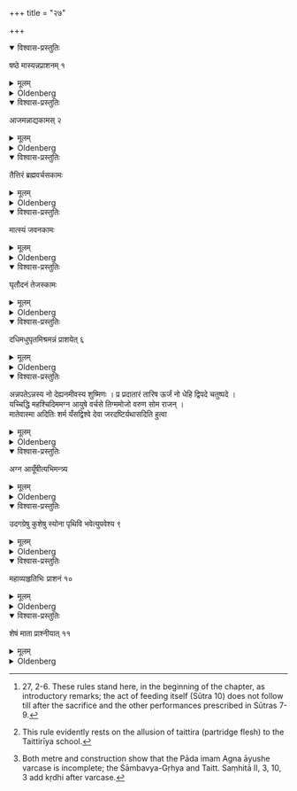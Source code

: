 +++
title = "२७"

+++


<details open><summary>विश्वास-प्रस्तुतिः</summary>

षष्ठे मास्यन्नप्राशनम् १
</details>

<details><summary>मूलम्</summary>

षष्ठे मास्यन्नप्राशनम् १
</details>

<details><summary>Oldenberg</summary>

1. In the sixth month the Annaprāśana (i.e. the first feeding with solid food).

</details>

<details open><summary>विश्वास-प्रस्तुतिः</summary>

आजमन्नाद्यकामस् २
</details>

<details><summary>मूलम्</summary>

आजमन्नाद्यकामस् २
</details>

<details><summary>Oldenberg</summary>

2 [^1] . Goat's flesh, if he is desirous of nouṛṣment,

[^1]:  27, 2-6. These rules stand here, in the beginning of the chapter, as introductory remarks; the act of feeding itself (Sūtra 10) does not follow till after the sacrifice and the other performances prescribed in Sūtras 7-9.

</details>

<details open><summary>विश्वास-प्रस्तुतिः</summary>

तैत्तिरं ब्रह्मवर्चसकामः
</details>

<details><summary>मूलम्</summary>

तैत्तिरं ब्रह्मवर्चसकामः

</details>

<details><summary>Oldenberg</summary>

3 [^2] . Flesh of partridge, if desirous of holy lustre,

[^2]:  This rule evidently rests on the allusion of taittira (partridge flesh) to the Taittirīya school.

</details>

<details open><summary>विश्वास-प्रस्तुतिः</summary>

मात्स्यं जवनकामः
</details>

<details><summary>मूलम्</summary>

मात्स्यं जवनकामः

</details>

<details><summary>Oldenberg</summary>

4. Fish, if desirous of swiftness,

</details>

<details open><summary>विश्वास-प्रस्तुतिः</summary>

घृतौदनं तेजस्कामः
</details>

<details><summary>मूलम्</summary>

घृतौदनं तेजस्कामः 

</details>

<details><summary>Oldenberg</summary>

5. Boiled rice with ghee, if desirous of splendour - 

</details>

<details open><summary>विश्वास-प्रस्तुतिः</summary>

दधिमधुघृतमिश्रमन्नं प्राशयेत् ६
</details>

<details><summary>मूलम्</summary>

दधिमधुघृतमिश्रमन्नं प्राशयेत् ६
</details>

<details><summary>Oldenberg</summary>

6. (Such) food, prepared with milk curds, honey, and ghee, he should give (to the child) to eat.

</details>

<details open><summary>विश्वास-प्रस्तुतिः</summary>

अन्नपतेऽन्नस्य नो देह्यनमीवस्य शुष्मिणः । प्र प्रदातारं तारिष ऊर्जं नो धेहि द्विपदे चतुष्पदे ।  
यच्चिद्धि महश्चिदिममग्न आयुषे वर्चसे तिग्ममोजो वरुण सोम राजन् ।  
मातेवास्मा अदितिः शर्म यँसद्विश्वे देवा जरदष्टिर्यथासदिति हुत्वा
</details>

<details><summary>मूलम्</summary>

अन्नपतेऽन्नस्य नो देह्यनमीवस्य शुष्मिणः । प्र प्रदातारं तारिष ऊर्जं नो धेहि द्विपदे चतुष्पदे ।  
यच्चिद्धि महश्चिदिममग्न आयुषे वर्चसे तिग्ममोजो वरुण सोम राजन् ।  
मातेवास्मा अदितिः शर्म यँसद्विश्वे देवा जरदष्टिर्यथासदिति हुत्वा

</details>

<details><summary>Oldenberg</summary>

7 [^3] . After he has made oblations with (the verses), 'Lord of food, give us food, painless and strong; bring forward the giver; bestow power on us, on men and animals;' 'Whatsoever' (Rig-veda IV, 12, 4); 'Even of great' (ibid. 5), 'Him, Agni, (lead) to long life and splendour; sharp strength (mayst thou), Varuṇa, king Soma, protection may Aditi, like a mother, afford to him, and all the gods that he may reach old age' - 

[^3]:  Both metre and construction show that the Pāda imam Agna āyushe varcase is incomplete; the Śāmbavya-Gṛhya and Taitt. Saṃhitā II, 3, 10, 3 add kṛdhi after varcase.

</details>

<details open><summary>विश्वास-प्रस्तुतिः</summary>

अग्न आयूँषीत्यभिमन्त्र्य
</details>

<details><summary>मूलम्</summary>

अग्न आयूँषीत्यभिमन्त्र्य

</details>

<details><summary>Oldenberg</summary>

8. And has recited over (the child) the verse, 'Powers of life, Agni' (Rig-veda IX, 66, 19),

</details>

<details open><summary>विश्वास-प्रस्तुतिः</summary>

उदगग्रेषु कुशेषु स्योना पृथिवि भवेत्युपवेश्य ९
</details>

<details><summary>मूलम्</summary>

उदगग्रेषु कुशेषु स्योना पृथिवि भवेत्युपवेश्य ९
</details>

<details><summary>Oldenberg</summary>

9. And has set him down on northward pointed Kuśa grass with (the verse), 'Be soft, O earth' (Rig-veda I, 22, 15) - 

</details>

<details open><summary>विश्वास-प्रस्तुतिः</summary>

महाव्याहृतिभिः प्राशनं १०
</details>

<details><summary>मूलम्</summary>

महाव्याहृतिभिः प्राशनं १०
</details>

<details><summary>Oldenberg</summary>

10. The act of feeding is performed with the Mahāvyāhṛtis.

</details>

<details open><summary>विश्वास-प्रस्तुतिः</summary>

शेषं माता प्राश्नीयात् ११
</details>

<details><summary>मूलम्</summary>

शेषं माता प्राश्नीयात् ११
</details>

<details><summary>Oldenberg</summary>

11. Let the mother eat the remnant.

</details>
